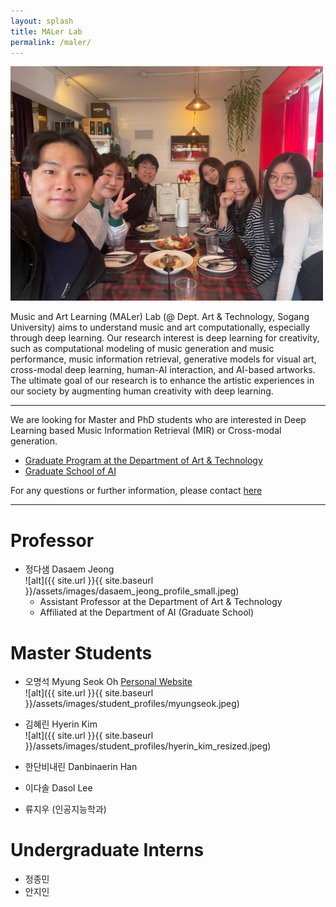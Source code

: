 ```yaml
---
layout: splash
title: MALer Lab
permalink: /maler/
---
```

[<img src="/assets/images/lab_members.jpg" width="500"/>](image.png)


Music and Art Learning (MALer) Lab (@ Dept. Art & Technology, Sogang University) aims to understand music and art computationally, especially through deep learning. Our research interest is deep learning for creativity, such as computational modeling of music generation and music performance, music information retrieval, generative models for visual art, cross-modal deep learning, human-AI interaction, and AI-based artworks. The ultimate goal of our research is to enhance the artistic experiences in our society by augmenting human creativity with deep learning.

---
We are looking for Master and PhD students who are interested in Deep Learning based Music Information Retrieval (MIR) or Cross-modal generation. 

- [Graduate Program at the Department of Art & Technology](http://creative.sogang.ac.kr/at_graduate_20161017/)
- [Graduate School of AI](https://ai.sogang.ac.kr/ai/index_new.html)

For any questions or further information, please contact [here](mailto:dasaemj@sogang.ac.kr)

---


# Professor
- 정다샘 Dasaem Jeong<br />
![alt]({{ site.url }}{{ site.baseurl }}/assets/images/dasaem_jeong_profile_small.jpeg) 
	- Assistant Professor at the Department of Art & Technology
	- Affiliated at the Department of AI (Graduate School)


# Master Students
- 오명석 Myung Seok Oh [Personal Website](https://hearenzo.com/) <br />
![alt]({{ site.url }}{{ site.baseurl }}/assets/images/student_profiles/myungseok.jpeg) <br />

- 김혜린 Hyerin Kim <br/>
![alt]({{ site.url }}{{ site.baseurl }}/assets/images/student_profiles/hyerin_kim_resized.jpeg) <br />

- 한단비내린 Danbinaerin Han

- 이다솔 Dasol Lee

- 류지우 (인공지능학과)


<!-- # Interns -->

# Undergraduate Interns
- 정종민
- 안지인
